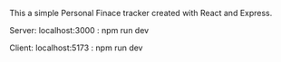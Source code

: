 This a simple Personal Finace tracker created with React and Express.

Server: localhost:3000 :
npm run dev

Client: localhost:5173 :
npm run dev
